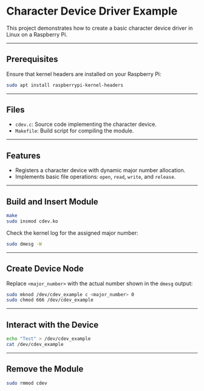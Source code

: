 # Character Device Driver Example

This project demonstrates how to create a basic character device driver in Linux on a Raspberry Pi.

---

## Prerequisites

Ensure that kernel headers are installed on your Raspberry Pi:

```bash
sudo apt install raspberrypi-kernel-headers
```

---

## Files

- `cdev.c`: Source code implementing the character device.
- `Makefile`: Build script for compiling the module.

---

## Features

- Registers a character device with dynamic major number allocation.
- Implements basic file operations: `open`, `read`, `write`, and `release`.

---

## Build and Insert Module

```bash
make
sudo insmod cdev.ko
```

Check the kernel log for the assigned major number:

```bash
sudo dmesg -W
```

---

## Create Device Node

Replace `<major_number>` with the actual number shown in the `dmesg` output:

```bash
sudo mknod /dev/cdev_example c <major_number> 0
sudo chmod 666 /dev/cdev_example
```

---

## Interact with the Device

```bash
echo "Test" > /dev/cdev_example
cat /dev/cdev_example
```

---

## Remove the Module

```bash
sudo rmmod cdev
```
